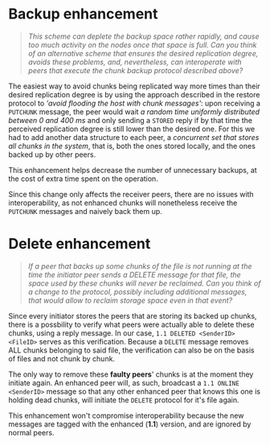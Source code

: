 # Backup enhancement
> *This scheme can deplete the backup space rather rapidly, and cause too much activity on the nodes once that space is full. Can you think of an alternative scheme that ensures the desired replication degree, avoids these problems, and, nevertheless, can interoperate with peers that execute the chunk backup protocol described above?*

The easiest way to avoid chunks being replicated way more times than their desired replication degree
is by using the approach described in the restore protocol to *'avoid flooding the host with chunk messages'*:
upon receiving a `PUTCHUNK` message, the peer would wait *a random time uniformly distributed between 0 and 400 ms* 
and only sending a `STORED` reply if by that time the perceived replication degree is still lower than the desired one.
For this we had to add another data structure to each peer, a *concurrent set that stores all chunks in the system*, 
that is, both the ones stored locally, and the ones backed up by other peers.

This enhancement helps decrease the number of unnecessary backups, at the cost of extra time spent on the operation.

Since this change only affects the receiver peers, there are no issues with interoperability,
as not enhanced chunks will nonetheless receive the `PUTCHUNK` messages and naively back them up.

# Delete enhancement
> *If a peer that backs up some chunks of the file is not running at the time the initiator peer sends a DELETE message for that file, the space used by these chunks will never be reclaimed. Can you think of a change to the protocol, possibly including additional messages, that would allow to reclaim storage space even in that event?*

Since every initiator stores the peers that are storing its backed up chunks,
there is a possbility to verify what peers were actually able to delete these chunks,
using a reply message.
In our case, `1.1 DELETED <SenderID> <FileID>` serves as this verification.
Because a `DELETE` message removes ALL chunks belonging to said file, the verification
can also be on the basis of files and not chunk by chunk.

The only way to remove these **faulty peers**' chunks is at the moment they initiate again.
An enhanced peer will, as such, broadcast a `1.1 ONLINE <SenderID>` message so that any other enhanced peer that 
knows this one is holding dead chunks, will initiate the `DELETE` protocol for it's file again.

This enhancement won't compromise interoperability because the new messages are tagged with the enhanced (**1.1**) version, 
and are ignored by normal peers.